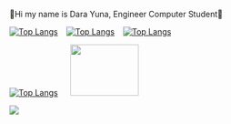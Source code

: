 🌻Hi my name is Dara Yuna, Engineer Computer Student🌻



[![Top Langs](https://img.shields.io/badge/Facebook-EB9605?style=for-the-badge&logo=facebook&logoColor=white)](https://www.facebook.com/darayuna.borgesfujii.9/)
&ensp; [![Top Langs](https://img.shields.io/badge/LinkedIn-F1AE2B?style=for-the-badge&logo=linkedin&logoColor=white)](https://www.linkedin.com/in/wallacepereira-in)
&ensp; [![Top Langs](https://img.shields.io/badge/LinkedIn-FFFF7A?style=for-the-badge&logo=Instagram&logoColor=white)](https://www.instagram.com/darayuna__/)


[![Top Langs](https://github-readme-stats.vercel.app/api/top-langs/?username=DaraYuna&layout=compact&theme=dark)](https://github.com/DaraYuna/github-readme-stats)
&ensp; &ensp;<img src="https://files.catbox.moe/aobk3d.gif" width="120" height="90">

<img src="https://img.shields.io/badge/C-F9FF00?style=for-the-badge&logo=c&logoColor=white">


